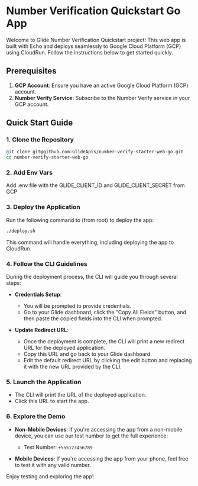 # Number Verification Quickstart Go App

Welcome to Glide Number Verification Quickstart project! This web app is built with Echo and deploys seamlessly to Google Cloud Platform (GCP) using CloudRun. Follow the instructions below to get started quickly.

## Prerequisites

1. **GCP Account**: Ensure you have an active Google Cloud Platform (GCP) account.
2. **Number Verify Service**: Subscribe to the Number Verify service in your GCP account.

## Quick Start Guide

### 1. Clone the Repository

```bash
git clone git@github.com:GlideApis/number-verify-starter-web-go.git
cd number-verify-starter-web-go
```

### 2. Add Env Vars

Add .env file with the GLIDE_CLIENT_ID and GLIDE_CLIENT_SECRET from GCP

### 3. Deploy the Application

Run the following command to (from root) to deploy the app:

```bash
./deploy.sh
```

This command will handle everything, including deploying the app to CloudRun.

### 4. Follow the CLI Guidelines

During the deployment process, the CLI will guide you through several steps:

- **Credentials Setup**: 
  - You will be prompted to provide credentials. 
  - Go to your Glide dashboard, click the "Copy All Fields" button, and then paste the copied fields into the CLI when prompted.

- **Update Redirect URL**: 
  - Once the deployment is complete, the CLI will print a new redirect URL for the deployed application.
  - Copy this URL and go back to your Glide dashboard.
  - Edit the default redirect URL by clicking the edit button and replacing it with the new URL provided by the CLI.

### 5. Launch the Application

- The CLI will print the URL of the deployed application.
- Click this URL to start the app.

### 6. Explore the Demo

- **Non-Mobile Devices**: If you're accessing the app from a non-mobile device, you can use our test number to get the full experience:
  - Test Number: `+555123456789`
 
- **Mobile Devices**: If you're accessing the app from your phone, feel free to test it with any valid number.

Enjoy testing and exploring the app!

